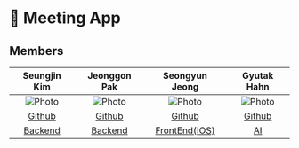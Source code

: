 # 📜 Meeting App

## Members
|Seungjin Kim|Jeonggon Pak|Seongyun Jeong|Gyutak Hahn|
|:---:|:---:|:---:|:---:|
|![Photo](https://avatars.githubusercontent.com/u/54787442?v=4)|![Photo](https://avatars.githubusercontent.com/u/110841041?v=4)|![Photo](https://avatars.githubusercontent.com/u/50621327?v=4)|![Photo](https://avatars.githubusercontent.com/u/50629765?v=4)|
|[Github](https://github.com/Kimseungin0529)|[Github](https://github.com/wjd4204)|[Github](https://github.com/jeoungsung12)|[Github](https://github.com/HahnGyuTak)|
|[Backend]()|[Backend]()|[FrontEnd(IOS)](https://github.com/MettingApp/iOS)|[AI](https://github.com/MettingApp/AI)|


<!--

**Here are some ideas to get you started:**

🙋‍♀️ A short introduction - what is your organization all about?
🌈 Contribution guidelines - how can the community get involved?
👩‍💻 Useful resources - where can the community find your docs? Is there anything else the community should know?
🍿 Fun facts - what does your team eat for breakfast?
🧙 Remember, you can do mighty things with the power of [Markdown](https://docs.github.com/github/writing-on-github/getting-started-with-writing-and-formatting-on-github/basic-writing-and-formatting-syntax)
-->
